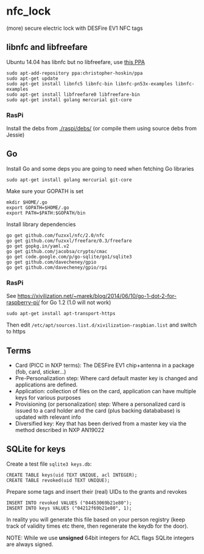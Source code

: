 nfc_lock
========

(more) secure electric lock with DESFire EV1 NFC tags

## libnfc and libfreefare

Ubuntu 14.04 has libnfc but no libfreefare, use [this PPA](https://launchpad.net/~christopher-hoskin/+archive/ubuntu/ppa)

    sudo apt-add-repository ppa:christopher-hoskin/ppa
    sudo apt-get update
    sudo apt-get install libnfc5 libnfc-bin libnfc-pn53x-examples libnfc-examples
    sudo apt-get install libfreefare0 libfreefare-bin 
    sudo apt-get install golang mercurial git-core

### RasPi

Install the debs from [./raspi/debs/](./raspi/debs/) (or compile them using source debs from Jessie)

## Go

Install Go and some deps you are going to need when fetching Go libraries

    sudo apt-get install golang mercurial git-core

Make sure your GOPATH is set

    mkdir $HOME/.go
    export GOPATH=$HOME/.go
    export PATH=$PATH:$GOPATH/bin

Install library dependencies

    go get github.com/fuzxxl/nfc/2.0/nfc
    go get github.com/fuzxxl/freefare/0.3/freefare
    go get gopkg.in/yaml.v2
    go get github.com/jacobsa/crypto/cmac
    go get code.google.com/p/go-sqlite/go1/sqlite3
    go get github.com/davecheney/gpio
    go get github.com/davecheney/gpio/rpi

### RasPi

See https://xivilization.net/~marek/blog/2014/06/10/go-1-dot-2-for-raspberry-pi/ for Go 1.2 (1.0 will not work)

    sudo apt-get install apt-transport-https

Then edit `/etc/apt/sources.list.d/xivilization-raspbian.list` and switch to https

## Terms

  - Card (PICC in NXP terms): The DESFire EV1 chip+antenna in a package (fob, card, sticker...)
  - Pre-Personalization step: Where card default master key is changed and applications are defined.
  - Application: collection of files on the card, application can have multiple keys for various purposes
  - Provisioning (or personalization) step: Where a personalized card is issued to a card holder and the card (plus backing datababase) is updated with relevant info
  - Diversified key: Key that has been derived from a master key via the method described in NXP AN19022

## SQLite for keys

Create a test file `sqlite3 keys.db`:

    CREATE TABLE keys(uid TEXT UNIQUE, acl INTEGER);
    CREATE TABLE revoked(uid TEXT UNIQUE);

Prepare some tags and insert their (real) UIDs to the grants and revokes

    INSERT INTO revoked VALUES ("04453069b21e80");
    INSERT INTO keys VALUES ("04212f69b21e80", 1);

In reality you will generate this file based on your person registry (keep track of validity times etc there, then regenerate the keydb for the door).

NOTE: While we use **unsigned** 64bit integers for ACL flags SQLite integers are always signed.

